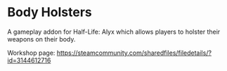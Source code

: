 # Body Holsters

A gameplay addon for Half-Life: Alyx which allows players to holster their weapons on their body.

Workshop page: https://steamcommunity.com/sharedfiles/filedetails/?id=3144612716